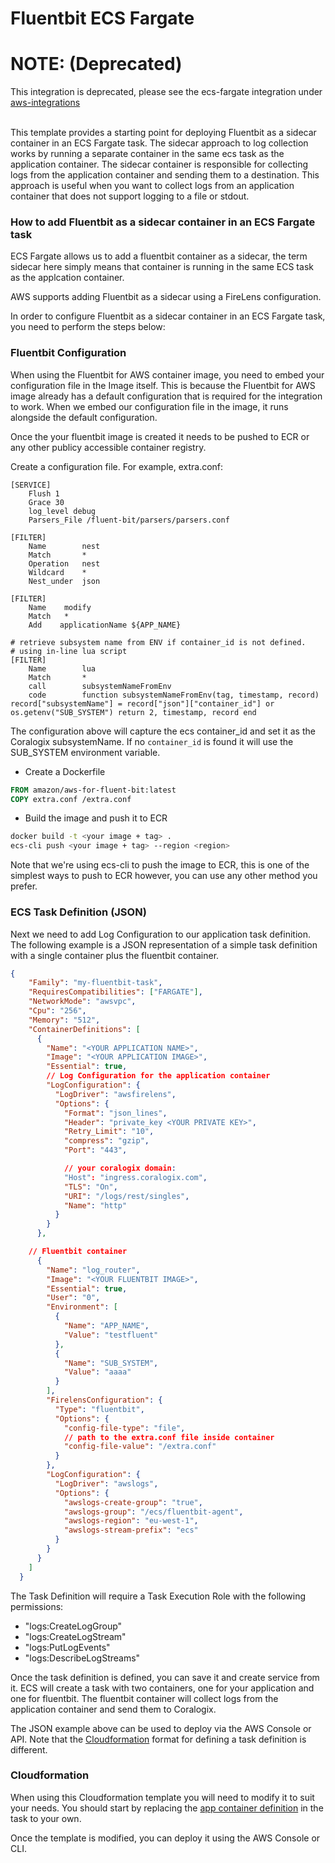 # Fluentbit ECS Fargate


# NOTE: (Deprecated)
This integration is deprecated, please see the ecs-fargate integration under [aws-integrations](../../aws-integrations/ecs-fargate/)
<br>
<br>

This template provides a starting point for deploying Fluentbit as a sidecar container in an ECS Fargate task. The sidecar approach to log collection works by running a separate container in the same ecs task as the application container. The sidecar container is responsible for collecting logs from the application container and sending them to a destination. This approach is useful when you want to collect logs from an application container that does not support logging to a file or stdout.

### How to add Fluentbit as a sidecar container in an ECS Fargate task

ECS Fargate allows us to add a fluentbit container as a sidecar, the term sidecar here simply means that container is running in the same ECS task as the applcation container.

AWS supports adding Fluentbit as a sidecar using a FireLens configuration.

In order to configure Fluentbit as a sidecar container in an ECS Fargate task, you need to perform the steps below:

### Fluentbit Configuration

When using the Fluentbit for AWS container image, you need to embed your configuration file in the Image itself. This is because the Fluentbit for AWS image already has a default configuration that is required for the integration to work. When we embed our configuration file in the image, it runs alongside the default configuration.

Once the your fluentbit image is created it needs to be pushed to ECR or any other publicy accessible container registry.

Create a configuration file. For example, extra.conf:

```
[SERVICE]
    Flush 1
    Grace 30
    log_level debug
    Parsers_File /fluent-bit/parsers/parsers.conf

[FILTER]
    Name        nest
    Match       *
    Operation   nest
    Wildcard    *
    Nest_under  json

[FILTER]
    Name    modify
    Match   *
    Add    applicationName ${APP_NAME}

# retrieve subsystem name from ENV if container_id is not defined.
# using in-line lua script
[FILTER]
    Name        lua
    Match       *
    call        subsystemNameFromEnv
    code        function subsystemNameFromEnv(tag, timestamp, record) record["subsystemName"] = record["json"]["container_id"] or os.getenv("SUB_SYSTEM") return 2, timestamp, record end
```

The configuration above will capture the ecs container_id and set it as the Coralogix subsystemName. If no `container_id` is found it will use the SUB_SYSTEM environment variable.

- Create a Dockerfile

```Dockerfile
FROM amazon/aws-for-fluent-bit:latest
COPY extra.conf /extra.conf
```

- Build the image and push it to ECR

```sh
docker build -t <your image + tag> .
ecs-cli push <your image + tag> --region <region>
```

Note that we're using ecs-cli to push the image to ECR, this is one of the simplest ways to push to ECR however, you can use any other method you prefer.

### ECS Task Definition (JSON)

Next we need to add Log Configuration to our application task definition. The following example is a JSON representation of a simple task definition with a single container plus the fluentbit container.

```json
{
    "Family": "my-fluentbit-task",
    "RequiresCompatibilities": ["FARGATE"],
    "NetworkMode": "awsvpc",
    "Cpu": "256",
    "Memory": "512",
    "ContainerDefinitions": [
      {
        "Name": "<YOUR APPLICATION NAME>",
        "Image": "<YOUR APPLICATION IMAGE>",
        "Essential": true,
        // Log Configuration for the application container
        "LogConfiguration": {
          "LogDriver": "awsfirelens",
          "Options": {
            "Format": "json_lines",
            "Header": "private_key <YOUR PRIVATE KEY>",
            "Retry_Limit": "10",
            "compress": "gzip",
            "Port": "443",

            // your coralogix domain: 
            "Host": "ingress.coralogix.com",
            "TLS": "On",
            "URI": "/logs/rest/singles",
            "Name": "http"
          }
        }
      },

    // Fluentbit container
      {
        "Name": "log_router",
        "Image": "<YOUR FLUENTBIT IMAGE>",
        "Essential": true,
        "User": "0",
        "Environment": [
          {
            "Name": "APP_NAME",
            "Value": "testfluent"
          },
          {
            "Name": "SUB_SYSTEM",
            "Value": "aaaa"
          }
        ],
        "FirelensConfiguration": {
          "Type": "fluentbit",
          "Options": {
            "config-file-type": "file",
            // path to the extra.conf file inside container
            "config-file-value": "/extra.conf" 
          }
        },
        "LogConfiguration": {
          "LogDriver": "awslogs",
          "Options": {
            "awslogs-create-group": "true",
            "awslogs-group": "/ecs/fluentbit-agent",
            "awslogs-region": "eu-west-1",
            "awslogs-stream-prefix": "ecs"
          }
        }
      }
    ]
  }
```

The Task Definition will require a Task Execution Role with the following permissions:

- "logs:CreateLogGroup"
- "logs:CreateLogStream"
- "logs:PutLogEvents"
- "logs:DescribeLogStreams"


Once the task definition is defined, you can save it and create service from it. ECS will create a task with two containers, one for your application and one for fluentbit. The fluentbit container will collect logs from the application container and send them to Coralogix.

The JSON example above can be used to deploy via the AWS Console or API. Note that the [Cloudformation](template.yaml) format for defining a task definition is different.

### Cloudformation

When using this Cloudformation template you will need to modify it to suit your needs. You should start by replacing the [app container definition](template.yaml#72-#87) in the task to your own.

Once the template is modified, you can deploy it using the AWS Console or CLI.